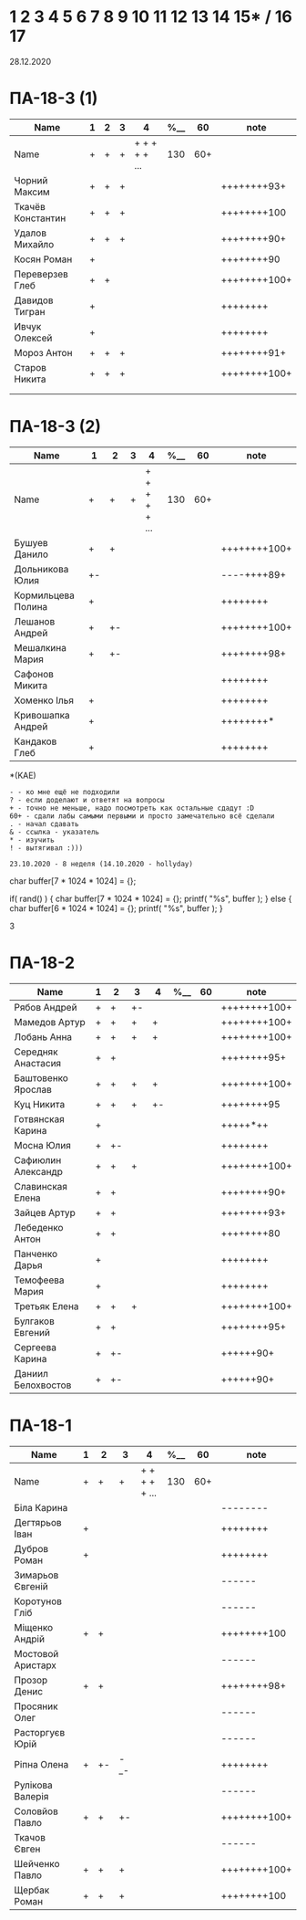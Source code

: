 # 1 2 3 4 5 6 7 8 9 10 11 12 13 14 15* / 16 17

28.12.2020

# ПА-18-3 (1) 
|Name|1|2|3|4|________%__________|60|note|
| --- | --- | --- | --- | --- | --- | --- | --- |
|Name		|+|+|+|+ + + + + ...|		130		|60+||
|Чорний Максим		|+|+|+||				||++++++++93+|	polazaz
|Ткачёв	Константин	|+|+|+||				||++++++++100|	trems - Сияние Кинг
|Удалов	Михайло		|+|+|+||				||++++++++90+|	
|Косян Роман 		|+||||				||++++++++90|
|Переверзев Глеб	|+|+|||				||++++++++100+| GAP
|Давидов Тигран		|+||||				||++++++++|
|Ивчук Олексей		|+||||				||++++++++|
|Мороз Антон		|+|+|+||				||++++++++91+|
|Старов Никита		|+|+|+||				||++++++++100+| GS - GreenShark
||
||

# ПА-18-3 (2) 
|Name|1|2|3|4|________%__________|60|note|
| --- | --- | --- | --- | --- | --- | --- | --- |
|Name		|+|+|+|+ + + + + ...|		130		|60+||
|Бушуев Данило			|+|+|||				||++++++++100+| - BDO
|Дольникова Юлия		|+-||||				||----++++89+|
|Кормильцева Полина		|+||||				||++++++++|
|Лешанов Андрей			|+|+-|||				||++++++++100+|
|Мешалкина Мария		|+|+-|||				||++++++++98+|
|Сафонов Микита			|||||				||++++++++|
|Хоменко Ілья			|+||||				||++++++++|
|Кривошапка Андрей		|+||||				||++++++++*|
|Кандаков Глеб			|+||||				||++++++++|

*(KAE)
```
- - ко мне ещё не подходили
? - если доделают и ответят на вопросы 
+ - точно не меньше, надо посмотреть как остальные сдадут :D  
60+ - сдали лабы самыми первыми и просто замечательно всё сделали
. - начал сдавать
& - ссылка - указатель
* - изучить
! - вытягивал :)))

23.10.2020 - 8 неделя (14.10.2020 - hollyday)
```
char buffer[7 * 1024 * 1024] = {};

if( rand() ) {
       char buffer[7 * 1024 * 1024] = {};
       printf( "%s", buffer );
    } else {
       char buffer[6 * 1024 * 1024] = {};
       printf( "%s", buffer );
    }

3
# ПА-18-2
|Name|1|2|3|4|________%__________|60|note|
| --- | --- | --- | --- | --- | --- | --- | --- |
|Рябов Андрей			|+|+|+-||			||++++++++100+|
|Мамедов Артур			|+|+|+|+|			||++++++++100+|
|Лобань Анна			|+|+|+|+|			||++++++++100+|
|Середняк Анастасия		|+|+|||				||++++++++95+| ABS
|Баштовенко Ярослав		|+|+|+|+|				||++++++++100+|+
|Куц Никита				|+|+|+|+-|			||++++++++95| ^_^
|Готвянская Карина		|+||||				||+++++*++|
|Мосна Юлия				|+|+-|||			||++++++++|
|Сафиюлин Александр		|+|+|+||				||++++++++100+|
|Славинская Елена		|+|+|||				||++++++++90+| Lena -_-
|Зайцев Артур			|+|+|||				||++++++++93+|believefenix
|Лебеденко Антон		|+|+|||				||++++++++80|
|Панченко Дарья			|+||||				||++++++++|
|Темофеева Мария		|+||||				||++++++++|
|Третьяк Елена			|+|+|+||				||++++++++100+| Grace_Biz  - Объяснить контекст и окно - почему только одно нужно
|Булгаков Евгений		|+|+|||				||++++++++95+| Bumblebee
|Сергеева Карина		|+|+-|||			||++++++90+|
|Даниил Белохвостов		|+|+-|||			||++++++90+|

# ПА-18-1
|Name|1|2|3|4|________%__________|60|note|
| --- | --- | --- | --- | --- | --- | --- | --- |
|Name		|+|+|+|+ + + + + ...|		130		|60+||
|Біла Карина			|||||				||--------|
|Дегтярьов Іван			|+||||				||++++++++|
|Дубров Роман			|+||||				||++++++++|
|Зимарьов Євгеній		|||||				||------|
|Коротунов Гліб			|||||				||------|
|Міщенко Андрій			|+|+|||				||++++++++100| - Grace_Biz
|Мостовой Аристарх		|||||				||------|
|Прозор Денис			|+|+|||				||++++++++98+| zonmen
|Просяник Олег			|||||				||------|
|Расторгуєв Юрій		|||||				||------|
|Ріпна Олена			|+|+-|-_-||				||++++++++|
|Рулікова Валерія		|||||				||------|
|Соловйов Павло			|+|+|+-||			||++++++++100+|
|Ткачов Євген			|||||				||------|
|Шейченко Павло			|+|+|+||				||++++++++100+|
|Щербак Роман			|+|+|+||				||++++++++100|






